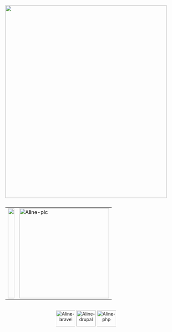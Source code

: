 <img src="https://user-images.githubusercontent.com/103602719/185440805-0a55bea8-b8f8-4c77-a1ff-43d2db7f1a8e.jpg" height="600" width="100%">
  
 ##
 
<div style="display: inline_block" align="center">
      <table>
            <tr>
            <td><a href="https://github.com/AlineMaire">
            <img height="280em" width="100%"src="https://github-readme-stats.vercel.app/api?username=AlineMaire&show_icons=true&theme=dracula&include_all_commits=true&count_private=true&bg_color=d5c1da&icon_color=a083b3&title_color=80688e&text_color=80688e"/></td>
            <td><img alt="Aline-pic" height="280" src="https://i.pinimg.com/736x/c7/c5/e9/c7c5e98311db584594053586337e44f0.jpg"></td>
            </tr>
      </table>
</div>

<div align="center"><br>

   <img align="center" alt="Aline-laravel" height="50" width="60" src="https://icongr.am/devicon/laravel-plain.svg?size=88&color=f2eeee">
   <img align="center" alt="Aline-drupal" height="50" width="60" src="https://icongr.am/devicon/drupal-plain.svg?size=88&color=fffcfd">
   <img align="center" alt="Aline-php" height="50" width="60" src="https://icongr.am/devicon/php-plain.svg?size=88&color=fffcfd">
</div>
